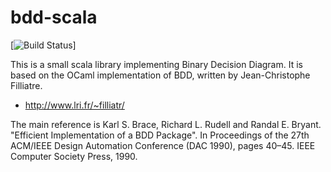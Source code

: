 bdd-scala
=========
[![Build Status](https://travis-ci.org/zhihan/bdd-scala.svg?branch=master)]

This is a small scala library implementing Binary Decision Diagram. It is based on
the OCaml implementation of BDD, written by Jean-Christophe Filliatre.
 - http://www.lri.fr/~filliatr/

The main reference is
 Karl S. Brace, Richard L. Rudell and Randal E. Bryant. "Efficient Implementation of a BDD Package".
 In Proceedings of the 27th ACM/IEEE Design Automation Conference (DAC 1990), pages 40–45. IEEE Computer Society Press, 1990.
